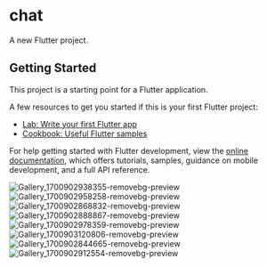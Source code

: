 # chat

A new Flutter project.

## Getting Started

This project is a starting point for a Flutter application.

A few resources to get you started if this is your first Flutter project:

- [Lab: Write your first Flutter app](https://docs.flutter.dev/get-started/codelab)
- [Cookbook: Useful Flutter samples](https://docs.flutter.dev/cookbook)

For help getting started with Flutter development, view the
[online documentation](https://docs.flutter.dev/), which offers tutorials,
samples, guidance on mobile development, and a full API reference.

![Gallery_1700902938355-removebg-preview](https://github.com/Rehman85/ChatAppCode/assets/144882089/b94af647-7c64-4ee4-8c91-3ca2a01cb855)
![Gallery_1700902958258-removebg-preview](https://github.com/Rehman85/ChatAppCode/assets/144882089/b2067386-c9f1-41fd-820b-947d25f465a8)
![Gallery_1700902868832-removebg-preview](https://github.com/Rehman85/ChatAppCode/assets/144882089/f65537b2-f037-44ae-b3ce-42fe5041a344)
![Gallery_1700902888867-removebg-preview](https://github.com/Rehman85/ChatAppCode/assets/144882089/09765f79-0f9e-4eb6-9258-b00a7646f2df)
![Gallery_1700902978359-removebg-preview](https://github.com/Rehman85/ChatAppCode/assets/144882089/53c8f667-29e1-47e9-a52a-9ceca9b599eb)
![Gallery_1700903120806-removebg-preview](https://github.com/Rehman85/ChatAppCode/assets/144882089/57ce23a7-b903-4151-81aa-b952ae6ed2c3)
![Gallery_1700902844665-removebg-preview](https://github.com/Rehman85/ChatAppCode/assets/144882089/1f2898d3-bef6-494c-b372-fd0026cfc3ab)
![Gallery_1700902912554-removebg-preview](https://github.com/Rehman85/ChatAppCode/assets/144882089/ef3ea3b5-9b80-47c4-b969-122d2e3deaf0)
